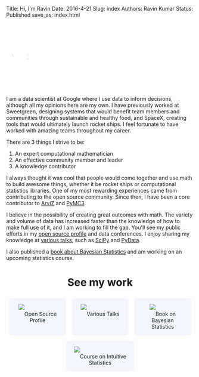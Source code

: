 Title: Hi, I'm Ravin
Date: 2016-4-21 
Slug:  index
Authors: Ravin Kumar
Status: Published
save_as: index.html 

<style type="text/css">
    h1, h2, h3, h4 {
        text-align: center;
    }
    h1:not(.page-title), h2, h3, h4 {
        margin-top: 2.5rem;
    }
    #action-links {
        max-width: 100%;
        margin: 10px auto;
        display: flex;
        flex-wrap: wrap;
        flex-direction: row;
        justify-content: center;
    }
    .action-link {
        border-radius: 5%;
        background-color: #f4f5fb;
        text-align: center;
        max-width: 30%;
        min-width: 120px;
        padding: 15px;
        margin: 1.5%;
        flex: 1;
        -webkit-transition: all 0.15s ease;
        transition: all 0.15s ease;
    }
    .action-link a {
        text-decoration: none;
        color: #12221d;
    }
    .action-link:hover {
        box-shadow: 0 0 10px #ccc;
    }

    .action-link img {
        max-height: 100px;
        margin-bottom: 1rem;
    }

</style>

<svg viewbox="0 0 100 100" style="opacity:12%;max-width:100px;max-height:100px; margin:40px auto;">
    <style type="text/css">
        path {
            fill: none;
            stroke: #12221D;
            stroke-width: 0.1rem;
            stroke-miterlimit: 10;
            stroke-linecap: round;
        }
        #K-triangle-1,
        #K-triangle-2 {
            stroke-dasharray: 1;
            stroke-dashoffset: 1;
            animation: dash 2s linear forwards;
        }
        #R-triangle-circle {
            stroke-dasharray: 1;
            stroke-dashoffset: 1;
            animation: dash 2.4s linear forwards;			}
        @keyframes dash {
            to {
                stroke-dashoffset: 0;
            }
        }
    </style>
    <g id="R">
        <path id="R-triangle-circle" d="M 15 42.1297 L 43.5792 91.6304 L 15 91.6304 L 15 8.3696 A 32.0984 32.0984 0 0 1 15 72.5664 Z" pathLength="1"/>
    </g>
    <g id="K">
        <path id="K-triangle-1" d="M 56.2434 58.1775 L 85 8.3696 L 56.2434 8.3696 Z" pathLength="1"/>
        <path id="K-triangle-2" d="M 56.2434 42.1297 L 85 91.6304 L 56.2434 91.6304 Z" pathLength="1"/>
    </g>
</svg>

I am a data scientist at Google where I use data to inform decisions, although all my opinions here are my own. I have previously worked at Sweetgreen, designing systems that would benefit team members and communities through sustainable and healthy food, and SpaceX, creating tools that would ultimately launch rocket ships. I feel fortunate to have worked with amazing teams throughout my career.

There are 3 things I strive to be:

1. An expert computational mathematician
2. An effective community member and leader
3. A knowledge contributor

I always thought it was cool that people would come together and use math to build awesome things, whether it be rocket ships or computational statistics libraries. One of my most rewarding experiences came from contributing to the open source community. Since then, I have been a core contributor to [ArviZ](https://arviz-devs.github.io/arviz/index.html) and [PyMC3](https://docs.pymc.io/).

I believe in the possibility of creating great outcomes with math. The variety and volume of data has increased faster than the knowledge of how to make full use of it, and I am working to fill the gap. You'll see my public efforts in my [open source profile](https://github.com/canyon289) and data conferences. I enjoy sharing my knowledge at [various talks]({filename}/pages/Talks.md), such as [SciPy](https://www.youtube.com/watch?v=bmWMdVQlzIA) and [PyData](https://www.youtube.com/watch?v=dY1nNtDTruE). 

I also published a [book about Bayesian Statistics](https://www.routledge.com/Bayesian-Modeling-and-Computation-in-Python/Martin-Kumar-Lao/p/book/9780367894368) and am working on an upcoming statistics course.


# See my work

<div id="action-links">
<div class="action-link"><a href="https://github.com/canyon289/canyon289.github.io"><img src="{static}/images/about/github.png" />Open Source Profile</a></div>
<div class="action-link"><a href="https://ravinkumar.com/pages/Talks.html"><img src="{static}/images/about/youtube.png" />Various Talks</a></div>
<div class="action-link"><a href="https://bayesiancomputationbook.com/welcome.html"><img src="{static}/images/about/book.jpeg" />Book on Bayesian Statistics</a></div>
<div class="action-link"><a href="https://www.intuitivebayes.com/"><img src="{static}/images/about/course.svg" />Course on Intuitive Statistics</div>
</a></div>
